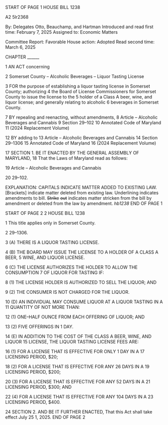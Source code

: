 START OF PAGE 1
HOUSE BILL 1238

A2 5lr2368

By: Delegates Otto, Beauchamp, and Hartman
Introduced and read first time: February 7, 2025
Assigned to: Economic Matters

Committee Report: Favorable
House action: Adopted
Read second time: March 6, 2025

CHAPTER ______

1 AN ACT concerning

2 Somerset County – Alcoholic Beverages – Liquor Tasting License

3 FOR the purpose of establishing a liquor tasting license in Somerset County; authorizing
4 the Board of License Commissioners for Somerset County to issue the license to the
5 holder of a Class A beer, wine, and liquor license; and generally relating to alcoholic
6 beverages in Somerset County.

7 BY repealing and reenacting, without amendments,
8 Article – Alcoholic Beverages and Cannabis
9 Section 29–102
10 Annotated Code of Maryland
11 (2024 Replacement Volume)

12 BY adding to
13 Article – Alcoholic Beverages and Cannabis
14 Section 29–1306
15 Annotated Code of Maryland
16 (2024 Replacement Volume)

17 SECTION 1. BE IT ENACTED BY THE GENERAL ASSEMBLY OF MARYLAND,
18 That the Laws of Maryland read as follows:

19 Article – Alcoholic Beverages and Cannabis

20 29–102.

EXPLANATION: CAPITALS INDICATE MATTER ADDED TO EXISTING LAW.
[Brackets] indicate matter deleted from existing law.
Underlining indicates amendments to bill.
~~Strike~~ ~~out~~ indicates matter stricken from the bill by amendment or deleted from the law by
amendment. *hb1238*
END OF PAGE 1

START OF PAGE 2
2 HOUSE BILL 1238

1 This title applies only in Somerset County.

2 29–1306.

3 (A) THERE IS A LIQUOR TASTING LICENSE.

4 (B) THE BOARD MAY ISSUE THE LICENSE TO A HOLDER OF A CLASS A BEER,
5 WINE, AND LIQUOR LICENSE.

6 (C) THE LICENSE AUTHORIZES THE HOLDER TO ALLOW THE CONSUMPTION
7 OF LIQUOR FOR TASTING IF:

8 (1) THE LICENSE HOLDER IS AUTHORIZED TO SELL THE LIQUOR; AND

9 (2) THE CONSUMER IS NOT CHARGED FOR THE LIQUOR.

10 (D) AN INDIVIDUAL MAY CONSUME LIQUOR AT A LIQUOR TASTING IN A
11 QUANTITY OF NOT MORE THAN:

12 (1) ONE–HALF OUNCE FROM EACH OFFERING OF LIQUOR; AND

13 (2) FIVE OFFERINGS IN 1 DAY.

14 (E) IN ADDITION TO THE COST OF THE CLASS A BEER, WINE, AND LIQUOR
15 LICENSE, THE LIQUOR TASTING LICENSE FEES ARE:

16 (1) FOR A LICENSE THAT IS EFFECTIVE FOR ONLY 1 DAY IN A
17 LICENSING PERIOD, $20;

18 (2) FOR A LICENSE THAT IS EFFECTIVE FOR ANY 26 DAYS IN A
19 LICENSING PERIOD, $200;

20 (3) FOR A LICENSE THAT IS EFFECTIVE FOR ANY 52 DAYS IN A
21 LICENSING PERIOD, $300; AND

22 (4) FOR A LICENSE THAT IS EFFECTIVE FOR ANY 104 DAYS IN A
23 LICENSING PERIOD, $400.

24 SECTION 2. AND BE IT FURTHER ENACTED, That this Act shall take effect July
25 1, 2025.
END OF PAGE 2